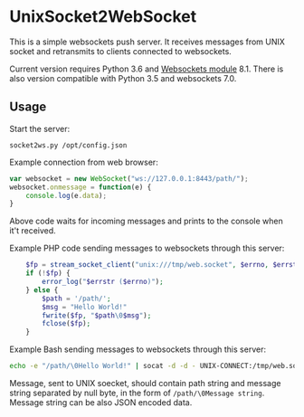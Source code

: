 UnixSocket2WebSocket
====================

This is a simple websockets push server. It receives messages from UNIX socket and retransmits to clients connected to websockets.

Current version requires Python 3.6 and [Websockets module](https://websockets.readthedocs.io/en/stable/intro.html) 8.1. 
There is also version compatible with Python 3.5 and websockets 7.0.

Usage
-----

Start the server:

    socket2ws.py /opt/config.json

Example connection from web browser:

```javascript
var websocket = new WebSocket("ws://127.0.0.1:8443/path/");
websocket.onmessage = function(e) {
    console.log(e.data);
}
```

Above code waits for incoming messages and prints to the console when it't received.

Example PHP code sending messages to websockets through this server:

```PHP
    $fp = stream_socket_client("unix:///tmp/web.socket", $errno, $errstr, 5);
    if (!$fp) {
        error_log("$errstr ($errno)");
    } else {
        $path = '/path/';
        $msg = "Hello World!"
        fwrite($fp, "$path\0$msg");
        fclose($fp);
    }
```

Example Bash sending messages to websockets through this server:

```Bash
echo -e "/path/\0Hello World!" | socat -d -d - UNIX-CONNECT:/tmp/web.socket
```

Message, sent to UNIX soecket, should contain path string and message string separated by null byte, in the form of `/path/\0Message string`. Message string can be also JSON encoded data.
